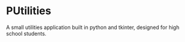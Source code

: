 # PUtilities
A small utilities application built in python and tkinter, designed for high school students.
